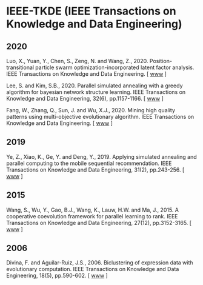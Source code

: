 # IEEE-TKDE (IEEE Transactions on Knowledge and Data Engineering)

## 2020

Luo, X., Yuan, Y., Chen, S., Zeng, N. and Wang, Z., 2020. Position-transitional particle swarm optimization-incorporated latent factor analysis. IEEE Transactions on Knowledge and Data Engineering. [ [www](https://ieeexplore.ieee.org/abstract/document/9238448) ]

Lee, S. and Kim, S.B., 2020. Parallel simulated annealing with a greedy algorithm for bayesian network structure learning. IEEE Transactions on Knowledge and Data Engineering, 32(6), pp.1157-1166. [ [www](https://ieeexplore.ieee.org/abstract/document/8642291) ]

Fang, W., Zhang, Q., Sun, J. and Wu, X.J., 2020. Mining high quality patterns using multi-objective evolutionary algorithm. IEEE Transactions on Knowledge and Data Engineering. [ [www](https://ieeexplore.ieee.org/abstract/document/9238432) ]

## 2019

Ye, Z., Xiao, K., Ge, Y. and Deng, Y., 2019. Applying simulated annealing and parallel computing to the mobile sequential recommendation. IEEE Transactions on Knowledge and Data Engineering, 31(2), pp.243-256. [ [www](https://ieeexplore.ieee.org/abstract/document/8338062) ]

## 2015

Wang, S., Wu, Y., Gao, B.J., Wang, K., Lauw, H.W. and Ma, J., 2015. A cooperative coevolution framework for parallel learning to rank. IEEE Transactions on Knowledge and Data Engineering, 27(12), pp.3152-3165. [ [www](https://ieeexplore.ieee.org/abstract/document/7152946) ]

## 2006

Divina, F. and Aguilar-Ruiz, J.S., 2006. Biclustering of expression data with evolutionary computation. IEEE Transactions on Knowledge and Data Engineering, 18(5), pp.590-602. [ [www](https://ieeexplore.ieee.org/abstract/document/1613863) ]
